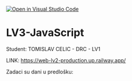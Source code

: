 [![Open in Visual Studio Code](https://classroom.github.com/assets/open-in-vscode-2e0aaae1b6195c2367325f4f02e2d04e9abb55f0b24a779b69b11b9e10269abc.svg)](https://classroom.github.com/online_ide?assignment_repo_id=19348452&assignment_repo_type=AssignmentRepo)
# LV3-JavaScript

Student: TOMISLAV CELIC - DRC - LV1

LINK: https://web-lv2-production.up.railway.app/

Zadaci su dani u predlošku:
